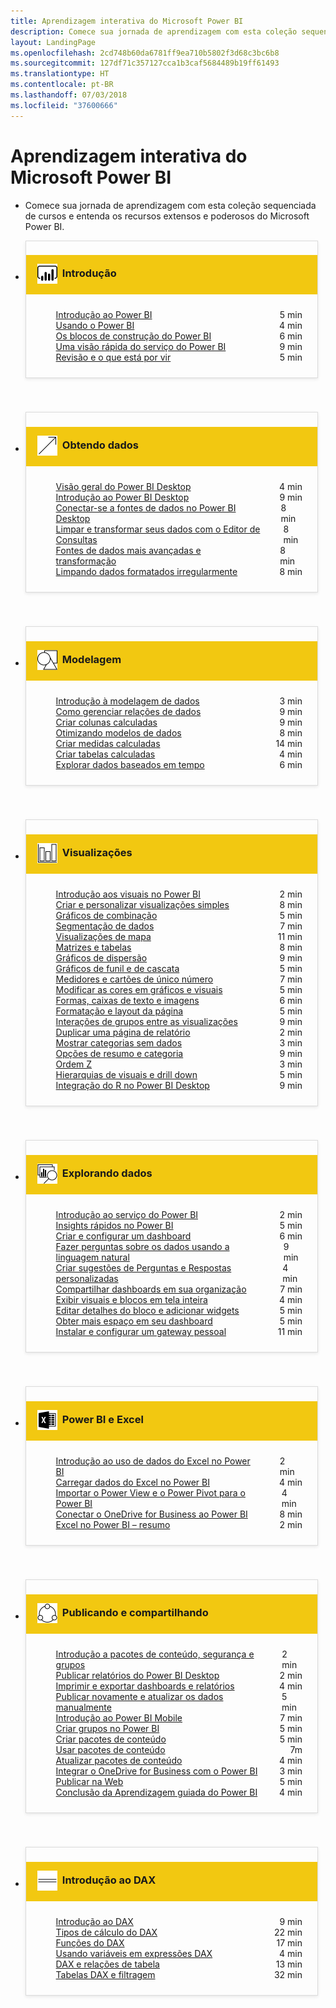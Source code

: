 ```yaml
---
title: Aprendizagem interativa do Microsoft Power BI
description: Comece sua jornada de aprendizagem com esta coleção sequenciada de cursos e entenda os recursos extensos e poderosos do Microsoft Power BI.
layout: LandingPage
ms.openlocfilehash: 2cd748b60da6781ff9ea710b5802f3d68c3bc6b8
ms.sourcegitcommit: 127df71c357127cca1b3caf5684489b19ff61493
ms.translationtype: HT
ms.contentlocale: pt-BR
ms.lasthandoff: 07/03/2018
ms.locfileid: "37600666"
---
```

<div id="main" class="v2">
    <div class="container">
        <h1>Aprendizagem interativa do Microsoft Power BI</h1>
        <ul id="databases" class="cardsL panelContent" style="display: block; margin: 0px;">
          <li class="fullSpan">
              <div class="container intro">
                  <p>Comece sua jornada de aprendizagem com esta coleção sequenciada de cursos e entenda os recursos extensos e poderosos do Microsoft Power BI.</p>
              </div>
          </li>
          <li>
            <div class="cardSize">
                <div class="cardPadding">
                  <div class="card" style="padding: 0 12px 54px 0;">
                      <div class="cardText" style="box-shadow: 0 2px 5px #e8e8e8; border: 1px solid #dbdbdb;">
                          <h3 class="bgdAccent1" style="padding: 8px; display: flex; background: #f2c811; font-weight: bold; border-bottom: 0; margin-bottom: 0; line-height: 42px">
                            <div class="cardImageOuter" style="margin: 0 8px 0 10px;">
                              <div class="cardImage" style="width: 32px;">
                                <img src="media/logo_power-bi.svg" alt="" data-linktype="absolute-path" class="x-hidden-focus" style="position: relative; top: 6px;">
                              </div>
                            </div>
Introdução </h3>
                          <ul class="noBullet" style="margin: 24px;">
                              <li style="display: flex; justify-content: space-between;">
                                <a class="barLink" href="gettingstarted.yml?tutorial-step=1">Introdução ao Power BI</a>
                                <span style="margin-left: 32px; align-self: center;">5 min</span>
                              </li>
                              <li style="display: flex; justify-content: space-between;">
                                <a class="barLink" href="gettingstarted.yml?tutorial-step=2">Usando o Power BI</a>
                                <span style="margin-left: 32px; align-self: center;">4 min</span>
                              </li>
                              <li style="display: flex; justify-content: space-between;">
                                <a class="barLink" href="gettingstarted.yml?tutorial-step=3">Os blocos de construção do Power BI</a>
                                <span style="margin-left: 32px; align-self: center;">6 min</span>
                              </li>
                              <li style="display: flex; justify-content: space-between;">
                                <a class="barLink" href="gettingstarted.yml?tutorial-step=4">Uma visão rápida do serviço do Power BI</a>
                                <span style="margin-left: 32px; align-self: center;">9 min</span>
                              </li>
                              <li style="display: flex; justify-content: space-between;">
                                <a class="barLink" href="gettingstarted.yml?tutorial-step=5">Revisão e o que está por vir</a>
                                <span style="margin-left: 32px; align-self: center;">5 min</span>
                              </li>
                          </ul>
                      </div>
                    </div>
                </div>
            </div>
          </li>
          <li>
            <div class="cardSize">
                <div class="cardPadding">
                  <div class="card" style="padding: 0 12px 54px 0;">
                      <div class="cardText" style="box-shadow: 0 2px 5px #e8e8e8; border: 1px solid #dbdbdb;">
                          <h3 class="bgdAccent1" style="padding: 8px; display: flex; background: #f2c811; font-weight: bold; border-bottom: 0; margin-bottom: 0; line-height: 42px">
                            <div class="cardImageOuter" style="margin: 0 8px 0 10px;">
                              <div class="cardImage" style="width: 32px;">
                                <img src="media/pbi-getting-data.svg" alt="" data-linktype="absolute-path" class="x-hidden-focus" style="position: relative; top: 6px;">
                              </div>
                            </div>
Obtendo dados </h3>
                          <ul class="noBullet" style="margin: 24px;">
                              <li style="display: flex; justify-content: space-between;">
                                <a class="barLink" href="gettingdata.yml?tutorial-step=1">Visão geral do Power BI Desktop</a>
                                <span style="margin-left: 32px; align-self: center;">4 min</span>
                              </li>
                              <li style="display: flex; justify-content: space-between;">
                                <a class="barLink" href="gettingdata.yml?tutorial-step=2">Introdução ao Power BI Desktop</a>
                                <span style="margin-left: 32px; align-self: center;">9 min</span>
                              </li>
                              <li style="display: flex; justify-content: space-between;">
                                <a class="barLink" href="gettingdata.yml?tutorial-step=3">Conectar-se a fontes de dados no Power BI Desktop</a>
                                <span style="margin-left: 32px; align-self: center;">8 min</span>
                              </li>
                              <li style="display: flex; justify-content: space-between;">
                                <a class="barLink" href="gettingdata.yml?tutorial-step=4">Limpar e transformar seus dados com o Editor de Consultas</a>
                                <span style="margin-left: 32px; align-self: center;">8 min</span>
                              </li>
                              <li style="display: flex; justify-content: space-between;">
                                <a class="barLink" href="gettingdata.yml?tutorial-step=5">Fontes de dados mais avançadas e transformação</a>
                                <span style="margin-left: 32px; align-self: center;">8 min</span>
                              </li>
                              <li style="display: flex; justify-content: space-between;">
                                <a class="barLink" href="gettingdata.yml?tutorial-step=6">Limpando dados formatados irregularmente</a>
                                <span style="margin-left: 32px; align-self: center;">8 min</span>
                              </li>
                          </ul>
                      </div>
                    </div>
                </div>
            </div>
          </li>
          <li>
            <div class="cardSize">
                <div class="cardPadding">
                  <div class="card" style="padding: 0 12px 54px 0;">
                      <div class="cardText" style="box-shadow: 0 2px 5px #e8e8e8; border: 1px solid #dbdbdb;">
                          <h3 class="bgdAccent1" style="padding: 8px; display: flex; background: #f2c811; font-weight: bold; border-bottom: 0; margin-bottom: 0; line-height: 42px">
                            <div class="cardImageOuter" style="margin: 0 8px 0 10px;">
                              <div class="cardImage" style="width: 32px;">
                                <img src="media/pbi-modeling.svg" alt="" data-linktype="absolute-path" class="x-hidden-focus" style="position: relative; top: 6px;">
                              </div>
                            </div>
Modelagem </h3>
                          <ul class="noBullet" style="margin: 24px;">
                              <li style="display: flex; justify-content: space-between;">
                                <a class="barLink" href="modeling.yml?tutorial-step=1">Introdução à modelagem de dados</a>
                                <span style="margin-left: 32px; align-self: center;">3 min</span>
                              </li>
                              <li style="display: flex; justify-content: space-between;">
                                <a class="barLink" href="modeling.yml?tutorial-step=2">Como gerenciar relações de dados</a>
                                <span style="margin-left: 32px; align-self: center;">9 min</span>
                              </li>
                              <li style="display: flex; justify-content: space-between;">
                                <a class="barLink" href="modeling.yml?tutorial-step=3">Criar colunas calculadas</a>
                                <span style="margin-left: 32px; align-self: center;">9 min</span>
                              </li>
                              <li style="display: flex; justify-content: space-between;">
                                <a class="barLink" href="modeling.yml?tutorial-step=4">Otimizando modelos de dados</a>
                                <span style="margin-left: 32px; align-self: center;">8 min</span>
                              </li>
                              <li style="display: flex; justify-content: space-between;">
                                <a class="barLink" href="modeling.yml?tutorial-step=5">Criar medidas calculadas</a>
                                <span style="margin-left: 32px; align-self: center;">14 min</span>
                              </li>
                              <li style="display: flex; justify-content: space-between;">
                                <a class="barLink" href="modeling.yml?tutorial-step=6">Criar tabelas calculadas</a>
                                <span style="margin-left: 32px; align-self: center;">4 min</span>
                              </li>
                              <li style="display: flex; justify-content: space-between;">
                                <a class="barLink" href="modeling.yml?tutorial-step=7">Explorar dados baseados em tempo</a>
                                <span style="margin-left: 32px; align-self: center;">6 min</span>
                              </li>
                          </ul>
                      </div>
                    </div>
                </div>
            </div>
          </li>
          <li>
            <div class="cardSize">
                <div class="cardPadding">
                  <div class="card" style="padding: 0 12px 54px 0;">
                      <div class="cardText" style="box-shadow: 0 2px 5px #e8e8e8; border: 1px solid #dbdbdb;">
                          <h3 class="bgdAccent1" style="padding: 8px; display: flex; background: #f2c811; font-weight: bold; border-bottom: 0; margin-bottom: 0; line-height: 42px">
                            <div class="cardImageOuter" style="margin: 0 8px 0 10px;">
                              <div class="cardImage" style="width: 32px;">
                                <img src="media/pbi-visualizations.svg" alt="" data-linktype="absolute-path" class="x-hidden-focus" style="position: relative; top: 6px;">
                              </div>
                            </div>
Visualizações </h3>
                          <ul class="noBullet" style="margin: 24px;">
                              <li style="display: flex; justify-content: space-between;">
                                <a class="barLink" href="visualizations.yml?tutorial-step=1">Introdução aos visuais no Power BI</a>
                                <span style="margin-left: 32px; align-self: center;">2 min</span>
                              </li>
                              <li style="display: flex; justify-content: space-between;">
                                <a class="barLink" href="visualizations.yml?tutorial-step=2">Criar e personalizar visualizações simples</a>
                                <span style="margin-left: 32px; align-self: center;">8 min</span>
                              </li>
                              <li style="display: flex; justify-content: space-between;">
                                <a class="barLink" href="visualizations.yml?tutorial-step=3">Gráficos de combinação</a>
                                <span style="margin-left: 32px; align-self: center;">5 min</span>
                              </li>
                              <li style="display: flex; justify-content: space-between;">
                                <a class="barLink" href="visualizations.yml?tutorial-step=4">Segmentação de dados</a>
                                <span style="margin-left: 32px; align-self: center;">7 min</span>
                              </li>
                              <li style="display: flex; justify-content: space-between;">
                                <a class="barLink" href="visualizations.yml?tutorial-step=5">Visualizações de mapa</a>
                                <span style="margin-left: 32px; align-self: center;">11 min</span>
                              </li>
                              <li style="display: flex; justify-content: space-between;">
                                <a class="barLink" href="visualizations.yml?tutorial-step=6">Matrizes e tabelas</a>
                                <span style="margin-left: 32px; align-self: center;">8 min</span>
                              </li>
                              <li style="display: flex; justify-content: space-between;">
                                <a class="barLink" href="visualizations.yml?tutorial-step=7">Gráficos de dispersão</a>
                                <span style="margin-left: 32px; align-self: center;">9 min</span>
                              </li>
                              <li style="display: flex; justify-content: space-between;">
                                <a class="barLink" href="visualizations.yml?tutorial-step=8">Gráficos de funil e de cascata</a>
                                <span style="margin-left: 32px; align-self: center;">5 min</span>
                              </li>
                              <li style="display: flex; justify-content: space-between;">
                                <a class="barLink" href="visualizations.yml?tutorial-step=9">Medidores e cartões de único número</a>
                                <span style="margin-left: 32px; align-self: center;">7 min</span>
                              </li>
                              <li style="display: flex; justify-content: space-between;">
                                <a class="barLink" href="visualizations.yml?tutorial-step=10">Modificar as cores em gráficos e visuais</a>
                                <span style="margin-left: 32px; align-self: center;">5 min</span>
                              </li>
                              <li style="display: flex; justify-content: space-between;">
                                <a class="barLink" href="visualizations.yml?tutorial-step=11">Formas, caixas de texto e imagens</a>
                                <span style="margin-left: 32px; align-self: center;">6 min</span>
                              </li>
                              <li style="display: flex; justify-content: space-between;">
                                <a class="barLink" href="visualizations.yml?tutorial-step=12">Formatação e layout da página</a>
                                <span style="margin-left: 32px; align-self: center;">5 min</span>
                              </li>
                              <li style="display: flex; justify-content: space-between;">
                                <a class="barLink" href="visualizations.yml?tutorial-step=13">Interações de grupos entre as visualizações</a>
                                <span style="margin-left: 32px; align-self: center;">9 min</span>
                              </li>
                              <li style="display: flex; justify-content: space-between;">
                                <a class="barLink" href="visualizations.yml?tutorial-step=14">Duplicar uma página de relatório</a>
                                <span style="margin-left: 32px; align-self: center;">2 min</span>
                              </li>
                              <li style="display: flex; justify-content: space-between;">
                                <a class="barLink" href="visualizations.yml?tutorial-step=15">Mostrar categorias sem dados</a>
                                <span style="margin-left: 32px; align-self: center;">3 min</span>
                              </li>
                              <li style="display: flex; justify-content: space-between;">
                                <a class="barLink" href="visualizations.yml?tutorial-step=16">Opções de resumo e categoria</a>
                                <span style="margin-left: 32px; align-self: center;">9 min</span>
                              </li>
                              <li style="display: flex; justify-content: space-between;">
                                <a class="barLink" href="visualizations.yml?tutorial-step=17">Ordem Z</a>
                                <span style="margin-left: 32px; align-self: center;">3 min</span>
                              </li>
                              <li style="display: flex; justify-content: space-between;">
                                <a class="barLink" href="visualizations.yml?tutorial-step=18">Hierarquias de visuais e drill down</a>
                                <span style="margin-left: 32px; align-self: center;">5 min</span>
                              </li>
                              <li style="display: flex; justify-content: space-between;">
                                <a class="barLink" href="visualizations.yml?tutorial-step=19">Integração do R no Power BI Desktop</a>
                                <span style="margin-left: 32px; align-self: center;">9 min</span>
                              </li>
                          </ul>
                      </div>
                    </div>
                </div>
            </div>
          </li>
          <li>
            <div class="cardSize">
                <div class="cardPadding">
                  <div class="card" style="padding: 0 12px 54px 0;">
                      <div class="cardText" style="box-shadow: 0 2px 5px #e8e8e8; border: 1px solid #dbdbdb;">
                          <h3 class="bgdAccent1" style="padding: 8px; display: flex; background: #f2c811; font-weight: bold; border-bottom: 0; margin-bottom: 0; line-height: 42px">
                            <div class="cardImageOuter" style="margin: 0 8px 0 10px;">
                              <div class="cardImage" style="width: 32px;">
                                <img src="media/pbi-exploring-data.svg" alt="" data-linktype="absolute-path" class="x-hidden-focus" style="position: relative; top: 6px;">
                              </div>
                            </div>
Explorando dados </h3>
                          <ul class="noBullet" style="margin: 24px;">
                              <li style="display: flex; justify-content: space-between;">
                                <a class="barLink" href="exploringdata.yml?tutorial-step=1">Introdução ao serviço do Power BI</a>
                                <span style="margin-left: 32px; align-self: center;">2 min</span>
                              </li>
                              <li style="display: flex; justify-content: space-between;">
                                <a class="barLink" href="exploringdata.yml?tutorial-step=2">Insights rápidos no Power BI</a>
                                <span style="margin-left: 32px; align-self: center;">5 min</span>
                              </li>
                              <li style="display: flex; justify-content: space-between;">
                                <a class="barLink" href="exploringdata.yml?tutorial-step=3">Criar e configurar um dashboard</a>
                                <span style="margin-left: 32px; align-self: center;">6 min</span>
                              </li>
                              <li style="display: flex; justify-content: space-between;">
                                <a class="barLink" href="exploringdata.yml?tutorial-step=4">Fazer perguntas sobre os dados usando a linguagem natural</a>
                                <span style="margin-left: 32px; align-self: center;">9 min</span>
                              </li>
                              <li style="display: flex; justify-content: space-between;">
                                <a class="barLink" href="exploringdata.yml?tutorial-step=5">Criar sugestões de Perguntas e Respostas personalizadas</a>
                                <span style="margin-left: 32px; align-self: center;">4 min</span>
                              </li>
                              <li style="display: flex; justify-content: space-between;">
                                <a class="barLink" href="exploringdata.yml?tutorial-step=6">Compartilhar dashboards em sua organização</a>
                                <span style="margin-left: 32px; align-self: center;">7 min</span>
                              </li>
                              <li style="display: flex; justify-content: space-between;">
                                <a class="barLink" href="exploringdata.yml?tutorial-step=7">Exibir visuais e blocos em tela inteira</a>
                                <span style="margin-left: 32px; align-self: center;">4 min</span>
                              </li>
                              <li style="display: flex; justify-content: space-between;">
                                <a class="barLink" href="exploringdata.yml?tutorial-step=8">Editar detalhes do bloco e adicionar widgets</a>
                                <span style="margin-left: 32px; align-self: center;">5 min</span>
                              </li>
                              <li style="display: flex; justify-content: space-between;">
                                <a class="barLink" href="exploringdata.yml?tutorial-step=9">Obter mais espaço em seu dashboard</a>
                                <span style="margin-left: 32px; align-self: center;">5 min</span>
                              </li>
                              <li style="display: flex; justify-content: space-between;">
                                <a class="barLink" href="exploringdata.yml?tutorial-step=10">Instalar e configurar um gateway pessoal</a>
                                <span style="margin-left: 32px; align-self: center;">11 min</span>
                              </li>
                          </ul>
                      </div>
                    </div>
                </div>
            </div>
          </li>
          <li>
            <div class="cardSize">
                <div class="cardPadding">
                  <div class="card" style="padding: 0 12px 54px 0;">
                      <div class="cardText" style="box-shadow: 0 2px 5px #e8e8e8; border: 1px solid #dbdbdb;">
                          <h3 class="bgdAccent1" style="padding: 8px; display: flex; background: #f2c811; font-weight: bold; border-bottom: 0; margin-bottom: 0; line-height: 42px">
                            <div class="cardImageOuter" style="margin: 0 8px 0 10px;">
                              <div class="cardImage" style="width: 32px;">
                                <img src="media/logo_excel-blk.svg" alt="" data-linktype="absolute-path" class="x-hidden-focus" style="position: relative; top: 6px;">
                              </div>
                            </div>
Power BI e Excel </h3>
                          <ul class="noBullet" style="margin: 24px;">
                              <li style="display: flex; justify-content: space-between;">
                                <a class="barLink" href="powerbiandexcel.yml?tutorial-step=1">Introdução ao uso de dados do Excel no Power BI</a>
                                <span style="margin-left: 32px; align-self: center;">2 min</span>
                              </li>
                              <li style="display: flex; justify-content: space-between;">
                                <a class="barLink" href="powerbiandexcel.yml?tutorial-step=2">Carregar dados do Excel no Power BI</a>
                                <span style="margin-left: 32px; align-self: center;">4 min</span>
                              </li>
                              <li style="display: flex; justify-content: space-between;">
                                <a class="barLink" href="powerbiandexcel.yml?tutorial-step=3">Importar o Power View e o Power Pivot para o Power BI</a>
                                <span style="margin-left: 32px; align-self: center;">4 min</span>
                              </li>
                              <li style="display: flex; justify-content: space-between;">
                                <a class="barLink" href="powerbiandexcel.yml?tutorial-step=4">Conectar o OneDrive for Business ao Power BI</a>
                                <span style="margin-left: 32px; align-self: center;">8 min</span>
                              </li>
                              <li style="display: flex; justify-content: space-between;">
                                <a class="barLink" href="powerbiandexcel.yml?tutorial-step=5">Excel no Power BI – resumo</a>
                                <span style="margin-left: 32px; align-self: center;">2 min</span>
                              </li>
                          </ul>
                      </div>
                    </div>
                </div>
            </div>
          </li>
          <li>
            <div class="cardSize">
                <div class="cardPadding">
                  <div class="card" style="padding: 0 12px 54px 0;">
                      <div class="cardText" style="box-shadow: 0 2px 5px #e8e8e8; border: 1px solid #dbdbdb;">
                          <h3 class="bgdAccent1" style="padding: 8px; display: flex; background: #f2c811; font-weight: bold; border-bottom: 0; margin-bottom: 0; line-height: 42px">
                            <div class="cardImageOuter" style="margin: 0 8px 0 10px;">
                              <div class="cardImage" style="width: 32px;">
                                <img src="media/pbi-pub-sharing.svg" alt="" data-linktype="absolute-path" class="x-hidden-focus" style="position: relative; top: 6px;">
                              </div>
                            </div>
Publicando e compartilhando </h3>
                          <ul class="noBullet" style="margin: 24px;">
                              <li style="display: flex; justify-content: space-between;">
                                <a class="barLink" href="publishingandsharing.yml?tutorial-step=1">Introdução a pacotes de conteúdo, segurança e grupos</a>
                                <span style="margin-left: 32px; align-self: center;">2 min</span>
                              </li>
                              <li style="display: flex; justify-content: space-between;">
                                <a class="barLink" href="publishingandsharing.yml?tutorial-step=2">Publicar relatórios do Power BI Desktop</a>
                                <span style="margin-left: 32px; align-self: center;">2 min</span>
                              </li>
                              <li style="display: flex; justify-content: space-between;">
                                <a class="barLink" href="publishingandsharing.yml?tutorial-step=3">Imprimir e exportar dashboards e relatórios</a>
                                <span style="margin-left: 32px; align-self: center;">4 min</span>
                              </li>
                              <li style="display: flex; justify-content: space-between;">
                                <a class="barLink" href="publishingandsharing.yml?tutorial-step=4">Publicar novamente e atualizar os dados manualmente</a>
                                <span style="margin-left: 32px; align-self: center;">5 min</span>
                              </li>
                              <li style="display: flex; justify-content: space-between;">
                                <a class="barLink" href="publishingandsharing.yml?tutorial-step=5">Introdução ao Power BI Mobile</a>
                                <span style="margin-left: 32px; align-self: center;">7 min</span>
                              </li>
                              <li style="display: flex; justify-content: space-between;">
                                <a class="barLink" href="publishingandsharing.yml?tutorial-step=6">Criar grupos no Power BI</a>
                                <span style="margin-left: 32px; align-self: center;">5 min</span>
                              </li>
                              <li style="display: flex; justify-content: space-between;">
                                <a class="barLink" href="publishingandsharing.yml?tutorial-step=7">Criar pacotes de conteúdo</a>
                                <span style="margin-left: 32px; align-self: center;">5 min</span>
                              </li>
                              <li style="display: flex; justify-content: space-between;">
                                <a class="barLink" href="publishingandsharing.yml?tutorial-step=8">Usar pacotes de conteúdo</a>
                                <span style="margin-left: 32px; align-self: center;">7m</span>
                              </li>
                              <li style="display: flex; justify-content: space-between;">
                                <a class="barLink" href="publishingandsharing.yml?tutorial-step=9">Atualizar pacotes de conteúdo</a>
                                <span style="margin-left: 32px; align-self: center;">4 min</span>
                              </li>
                              <li style="display: flex; justify-content: space-between;">
                                <a class="barLink" href="publishingandsharing.yml?tutorial-step=10">Integrar o OneDrive for Business com o Power BI</a>
                                <span style="margin-left: 32px; align-self: center;">3 min</span>
                              </li>
                              <li style="display: flex; justify-content: space-between;">
                                <a class="barLink" href="publishingandsharing.yml?tutorial-step=11">Publicar na Web</a>
                                <span style="margin-left: 32px; align-self: center;">5 min</span>
                              </li>
                              <li style="display: flex; justify-content: space-between;">
                                <a class="barLink" href="publishingandsharing.yml?tutorial-step=12">Conclusão da Aprendizagem guiada do Power BI</a>
                                <span style="margin-left: 32px; align-self: center;">4 min</span>
                              </li>
                          </ul>
                      </div>
                    </div>
                </div>
            </div>
          </li>
          <li>
            <div class="cardSize">
                <div class="cardPadding">
                  <div class="card" style="padding: 0 12px 54px 0;">
                      <div class="cardText" style="box-shadow: 0 2px 5px #e8e8e8; border: 1px solid #dbdbdb;">
                          <h3 class="bgdAccent1" style="padding: 8px; display: flex; background: #f2c811; font-weight: bold; border-bottom: 0; margin-bottom: 0; line-height: 42px">
                            <div class="cardImageOuter" style="margin: 0 8px 0 10px;">
                              <div class="cardImage" style="width: 32px;">
                                <img src="media/pbi-dax-intro.svg" alt="" data-linktype="absolute-path" class="x-hidden-focus" style="position: relative; top: 6px;">
                              </div>
                            </div>
Introdução ao DAX </h3>
                          <ul class="noBullet" style="margin: 24px;">
                              <li style="display: flex; justify-content: space-between;">
                                <a class="barLink" href="introductiontodax.yml?tutorial-step=1">Introdução ao DAX</a>
                                <span style="margin-left: 32px; align-self: center;">9 min</span>
                              </li>
                              <li style="display: flex; justify-content: space-between;">
                                <a class="barLink" href="introductiontodax.yml?tutorial-step=2">Tipos de cálculo do DAX</a>
                                <span style="margin-left: 32px; align-self: center;">22 min</span>
                              </li>
                              <li style="display: flex; justify-content: space-between;">
                                <a class="barLink" href="introductiontodax.yml?tutorial-step=3">Funções do DAX</a>
                                <span style="margin-left: 32px; align-self: center;">17 min</span>
                              </li>
                              <li style="display: flex; justify-content: space-between;">
                                <a class="barLink" href="introductiontodax.yml?tutorial-step=4">Usando variáveis em expressões DAX</a>
                                <span style="margin-left: 32px; align-self: center;">4 min</span>
                              </li>
                              <li style="display: flex; justify-content: space-between;">
                                <a class="barLink" href="introductiontodax.yml?tutorial-step=5">DAX e relações de tabela</a>
                                <span style="margin-left: 32px; align-self: center;">13 min</span>
                              </li>
                              <li style="display: flex; justify-content: space-between;">
                                <a class="barLink" href="introductiontodax.yml?tutorial-step=6">Tabelas DAX e filtragem</a>
                                <span style="margin-left: 32px; align-self: center;">32 min</span>
                              </li>
                          </ul>
                      </div>
                    </div>
                </div>
            </div>
          </li>
      </ul>
    </div>
</div>